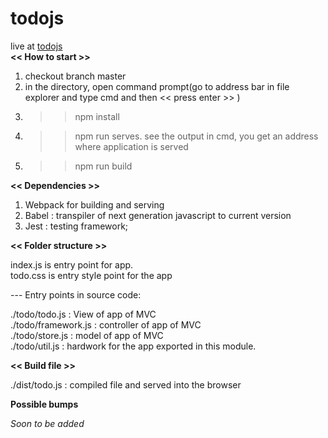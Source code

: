 # todojs

live at <a href="https://abhi16z.github.io/todojs"> todojs </a> <br />
<b> << How to start >> </b>

1. checkout branch master
2. in the directory, open command prompt(go to address bar in file explorer and type cmd and then << press enter >> )
3. >> npm install
4. >> npm run serves. see the output in cmd, you get an address where application is served
5. >> npm run build

<b> << Dependencies >> </b>

1. Webpack for building and serving <br />
2. Babel : transpiler of next generation javascript to current version
3. Jest : testing framework;

<b> << Folder structure >> </b>

index.js is entry point for app. <br />
todo.css is entry style point for the app

 --- Entry points in source code:

./todo/todo.js : View of app of MVC <br />
./todo/framework.js : controller of app of MVC <br /> 
./todo/store.js : model of app of MVC <br />
./todo/util.js : hardwork for the app exported in this module. <br />


<b> << Build file >> </b>

./dist/todo.js : compiled file and served into the browser


<b> Possible bumps </b>

<i> Soon to be added </i>

